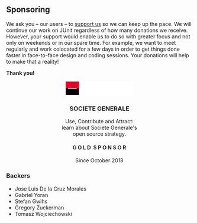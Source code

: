 ## Sponsoring

We ask you – our users – to [support us](https://steadyhq.com/en/junit) so we can keep up the pace.
We will continue our work on JUnit regardless of how many donations we receive.
However, your support would enable us to do so with greater focus and not only on weekends or in our spare time.
For example, we want to meet regularly and work colocated for a few days in order to get things done faster in face-to-face design and coding sessions.
Your donations will help to make that a reality!

**Thank you!**

<div align="center">
  <div class="card" onclick="location.href='https://www.societegenerale.com/en/digital-and-innovation/tech-culture-it';">
    <div class="card-image">
      <img src="assets/img/sponsor-logo-SocieteGenerale.png" alt="SOCIETE GENERALE">
    </div>
    <div class="card-center">
      <h3>SOCIETE GENERALE</h3>
      <p>
        Use, Contribute and Attract:<br>
        learn about Societe Generale's<br>
        open source strategy.
      </p>
    </div>
    <div class="card-bottom">
      <h4>G O L D&nbsp;&nbsp;S P O N S O R</h4>
      <p>Since October 2018</p>
    </div>    
  </div>
</div>

### Backers

- Jose Luis De la Cruz Morales
- Gabriel Yoran
- Stefan Gwihs
- Gregory Zuckerman
- Tomasz Wojciechowski

